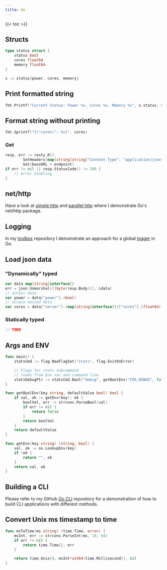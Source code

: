 ```yaml
---
title: Go
---
```


{{< toc >}}

## Structs

```go
type status struct {
	status bool
	cores float64
	memory float64
}

s := status{power, cores, memory}
```

## Print formatted string

```go
fmt.Printf("Current Status: Power %v, Cores %v, Memory %v", s.status, s.cores, s.memory)
```

## Format string without printing

```go
fmt.Sprintf("{\"cores\": %v}", cores)
```

### Get

```go
resp, err := resty.R().
		SetHeaders(map[string]string{"Content-Type": "application/json", "X-Auth-UserId": userID,"X-Auth-Token": token}).
		Get(baseURL + endpoint)
if err != nil || resp.StatusCode() != 200 {
	// error handling
}
```

## net/http

Have a look at [simple http](https://github.com/Allaman/toolbox/tree/main/http-client/simple) and [parallel http](https://github.com/Allaman/toolbox/tree/main/http-client/parallel) where I demonstrate Go's net/http package.

## Logging

In my [toolbox](https://github.com/Allaman/toolbox/) repository I demonstrate an approach for a global [logger](https://github.com/Allaman/toolbox/tree/main/golang/logging) in Go.

## Load json data

### "Dynamically" typed

```go
var data map[string]interface{}
err = json.Unmarshal([]byte(resp.Body()), &data)
// access data
var power = data["power"].(bool)
// access nested data
var cores = data["server"].(map[string]interface{})["cores"].(float64)
```

### Statically typed

```go
// TODO
```

## Args and ENV

```go
func main() {
	statsCmd := flag.NewFlagSet("stats", flag.ExitOnError)

	// Flags for stats subcommand
    // reads from Env var and command line
	statsDebugPtr := statsCmd.Bool("debug", getBoolEnv("FOO_DEBUG", false), "enable debugging")
}

func getBoolEnv(key string, defaultValue bool) bool {
	if val, ok := getEnv(key); ok {
		boolVal, err := strconv.ParseBool(val)
		if err != nil {
			return false
		}
		return boolVal
	}
	return defaultValue
}

func getEnv(key string) (string, bool) {
	val, ok := os.LookupEnv(key)
	if !ok {
		return "", ok
	}
	return val, ok
}

```

## Building a CLI

Please refer to my Github [Go CLI](https://github.com/Allaman/toolbox/tree/main/golang/cli) repository for a demonstration of how to build CLI applications with different methods.

## Convert Unix ms timestamp to time

```go
func msToTime(ms string) (time.Time, error) {
	msInt, err := strconv.ParseInt(ms, 10, 64)
	if err != nil {
		return time.Time{}, err
	}

	return time.Unix(0, msInt*int64(time.Millisecond)), nil
}

```
